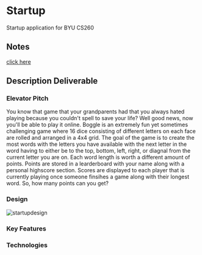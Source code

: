 # Startup
Startup application for BYU CS260

## Notes
[click here](notes.md)

## Description Deliverable
### Elevator Pitch
You know that game that your grandparents had that you always hated playing because you couldn't spell to save your life? Well good news, now you'll be able to play it online. Boggle is an extremely fun yet sometimes challenging game where 16 dice consisting of different letters on each face are rolled and arranged in a 4x4 grid. The goal of the game is to create the most words with the letters you have available with the next letter in the word having to either be to the top, bottom, left, right, or diagnal from the current letter you are on. Each word length is worth a different amount of points. Points are stored in a learderboard with your name along with a personal highscore section. Scores are displayed to each player that is currently playing once someone finsihes a game along with their longest word. So, how many points can you get?
### Design
![startupdesign](https://github.com/KylerMoulton/startup/assets/51665872/a54733ef-61ee-4980-8b04-46c444f6893e)

### Key Features

### Technologies
